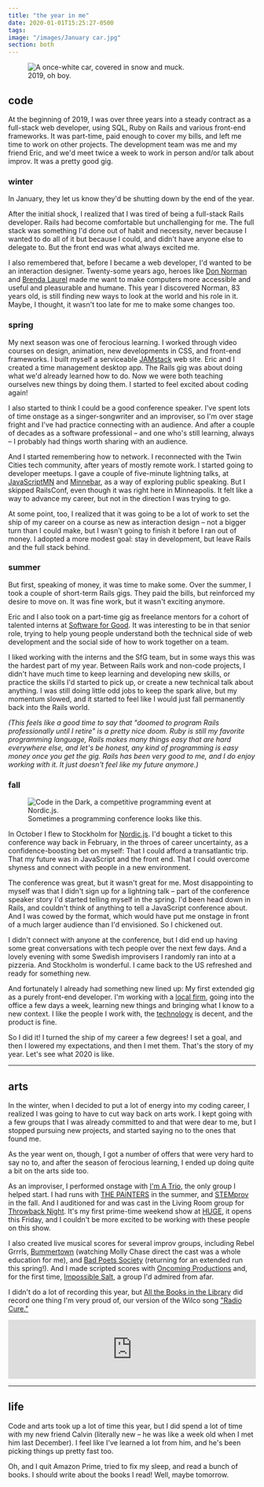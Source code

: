 ```yaml
---
title: "the year in me"
date: 2020-01-01T15:25:27-0500
tags:     
image: "/images/January car.jpg"
section: both
---
```


<figure>
  <img
    src="/images/January Car.jpg"
    alt="A once-white car, covered in snow and muck."
  >
  <figcaption>2019, oh boy.</figcaption>
</figure>


## code

At the beginning of 2019, I was over three years into a steady contract as a full-stack web developer, using SQL, Ruby on Rails and various front-end frameworks. It was part-time, paid enough to cover my bills, and left me time to work on other projects. The development team was me and my friend Eric, and we'd meet twice a week to work in person and/or talk about improv. It was a pretty good gig.

### winter

In January, they let us know they'd be shutting down by the end of the year.

After the initial shock, I realized that I
was tired of being a full-stack Rails developer. Rails had become
comfortable but unchallenging for me. The full stack was something I'd done out of habit and
necessity, never because I wanted to do all of it but because I could, and
didn't have anyone else to delegate to. But the front end was what always excited me.

I also remembered that, before I became a web developer, I'd wanted to be an
interaction designer. Twenty-some years ago, heroes like
[Don Norman][]
and [Brenda Laurel][] made me
want to make computers more accessible and useful and pleasurable
and humane. This year I discovered Norman, 83 years old, is still finding new ways to look
at the world and his role in it. Maybe, I thought, it wasn't too late for me to make some changes too.

### spring

My next season was one of ferocious learning. I worked through video courses on design, animation, new developments in CSS, and front-end frameworks. I built myself a serviceable [JAMstack][] web site. Eric and I created a time management desktop app. The Rails gig was about doing what we'd already learned how to do. Now we were both teaching ourselves new things by doing them. I started to feel excited about coding again!

I also started to think I could be a good conference speaker. I've spent lots of time onstage as a singer-songwriter and an improviser, so I'm over stage fright and I've had practice connecting with an audience. And after a couple of decades as a software professional – and one who's still learning, always – I probably had things worth sharing with an audience.

And I started remembering how to network. I reconnected with the Twin Cities tech community, after years of mostly remote work. I started going to developer meetups. I gave a couple of five-minute lightning talks, at [JavaScriptMN][] and [Minnebar][], as a way of exploring public speaking. But I skipped RailsConf, even though it was right here in Minneapolis. It felt like a way to advance my career, but not in the direction I was trying to go.

At some point, too, I realized that it was going to be a lot of work to set the ship of my career on a course as new as interaction design – not a bigger turn than I could make, but I wasn't going to finish it before I ran out of money. I adopted a more modest goal: stay in development, but leave Rails and the full stack behind.

### summer

But first, speaking of money, it was time to make some. Over the summer, I took a couple of short-term Rails gigs. They paid the bills, but reinforced my desire to move on. It was fine work, but it wasn't exciting anymore.

Eric and I also took on a part-time gig as freelance mentors for a cohort of talented interns at [Software for Good][]. It was interesting to be in that senior role, trying to help young people understand both the technical side of web development and the social side of how to work together on a team.

I liked working with the interns and the SfG team, but in some ways this was the hardest part of my year. Between Rails work and non-code projects, I didn't have much time to keep learning and developing new skills, or practice the skills I'd started to pick up, or create a new technical talk about anything. I was still doing little odd jobs to keep the spark alive, but my momentum slowed, and it started to feel like I would just fall permanently back into the Rails world.

*(This feels like a good time to say that "doomed to program Rails professionally until I retire" is a pretty nice doom. Ruby is still my favorite programming language, Rails makes many things easy that are hard everywhere else, and let's be honest, any kind of programming is easy money once you get the gig. Rails has been very good to me, and I do enjoy working with it. It just doesn't feel like my future anymore.)*

### fall

<figure>
  <img
    src="/images/Code in the Dark.jpg"
    alt="Code in the Dark, a competitive programming event at Nordic.js."
  >
  <figcaption>Sometimes a programming conference looks like this.</figcaption>
</figure>

In October I flew to Stockholm for [Nordic.js][]. I'd bought a ticket to this conference way back in February, in the throes of career uncertainty, as a confidence-boosting bet on myself: That I could afford a transatlantic trip. That my future was in JavaScript and the front end. That I could overcome shyness and connect with people in a new environment.

The conference was great, but it wasn't great for me. Most disappointing to myself was that I didn't sign up for a lightning talk – part of the conference speaker story I'd started telling myself in the spring. I'd been head down in Rails, and couldn't think of anything to tell a JavaScript conference about. And I was cowed by the format, which would have put me onstage in front of a much larger audience than I'd envisioned. So I chickened out.

I didn't connect with anyone at the conference, but I did end up having some great conversations with tech people over the next few days. And a lovely evening with some Swedish improvisers I randomly ran into at a pizzeria. And Stockholm is wonderful. I came back to the US refreshed and ready for something new.

And fortunately I already had something new lined up: My first extended gig as a purely front-end developer. I'm working with a [local firm][Livefront], going into the office a few days a week, learning new things and bringing what I know to a new context. I like the people I work with, the [technology][React] is decent, and the product is fine.

So I did it! I turned the ship of my career a few degrees! I set a goal, and then I lowered my expectations, and then I met them. That's the story of my year. Let's see what 2020 is like.

---

## arts

In the winter, when I decided to put a lot of energy into my coding career, I realized I was going to have to cut way back on arts work. I kept going with a few groups that I was already committed to and that were dear to me, but I stopped pursuing new projects, and started saying no to the ones that found me.

As the year went on, though, I got a number of offers that were very hard to say no to, and after the season of ferocious learning, I ended up doing quite a bit on the arts side too.

As an improviser, I performed onstage with [I'm A Trio][], the only group I helped start. I had runs with [THE PAiNTERS][] in the summer, and [STEMprov][] in the fall. And I auditioned for and was cast in the Living Room group for [Throwback Night][]. It's my first prime-time weekend show at [HUGE][], it opens this Friday, and I couldn't be more excited to be working with these people on this show.

I also created live musical scores for several improv groups, including Rebel Grrrls, [Bummertown][] (watching Molly Chase direct the cast was a whole education for me), and [Bad Poets Society][] (returning for an extended run this spring!). And I made scripted scores with [Oncoming Productions][] and, for the first time, [Impossible Salt][], a group I'd admired from afar.

I didn't do a lot of recording this year, but [All the Books in the Library][] did record one thing I'm very proud of, our version of the Wilco song ["Radio Cure."][Radio Cure]

<iframe style="border: 0; width: 100%; height: 120px;" src="https://bandcamp.com/EmbeddedPlayer/album=3127836027/size=large/bgcol=ffffff/linkcol=0687f5/tracklist=false/artwork=small/track=1681872158/transparent=true/" seamless><a href="http://thememusictribute.bandcamp.com/album/yankee-hotel-foxtrot">Yankee Hotel Foxtrot by All the Books in the Library</a></iframe>

---

## life

Code and arts took up a lot of time this year, but I did spend a lot of time
with my new friend Calvin (literally new – he was like a week old when I met
him last December). I feel like I've learned a lot from him, and he's
been picking things up pretty fast too.

Oh, and I quit Amazon Prime, tried to fix my sleep, and read a bunch of books.
I should write about the books I read! Well, maybe tomorrow.  

[I'm A Trio]: https://www.facebook.com/imatrio/
[HUGE]: http://www.hugetheater.com/
[bummertown]: https://www.facebook.com/bummertown/
[Oncoming Productions]: https://oncomingproductions.com
[Don Norman]: https://jnd.org
[Brenda Laurel]: http://www.tauzero.com/Brenda_Laurel/
[JAMstack]: https://jamstack.org
[Minnebar]: https://minnestar.org/minnebar/
[JavaScriptMN]: https://javascriptmn.com
[Nordic.js]: https://nordicjs.com/
[React]: https://reactjs.org/
[Livefront]: https://livefront.com/
[All the Books in the Library]: https://www.facebook.com/yesallofthem/
[Software for Good]: https://softwareforgood.com/
[Nordic.js]: https://nordicjs.com/
[THE PAiNTERS]: https://www.facebook.com/ThePaintersImprov/
[STEMprov]: https://www.facebook.com/STEMprovMN/
[Throwback Night]: https://www.facebook.com/events/509065846631717/
[Bad Poets Society]: https://www.facebook.com/badpoetssocietyimprov/
[Impossible Salt]: https://www.impossiblesalt.org/
[Radio Cure]: https://thememusictribute.bandcamp.com/track/radio-cure